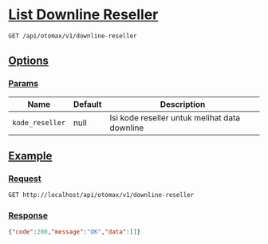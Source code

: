 # [List Downline Reseller]()

<!-- @category Common -->

```bash
GET /api/otomax/v1/downline-reseller
```

## [Options]()

### [Params]()

Name | Default | Description
--- | --- | ---
`kode_reseller` | null | Isi kode reseller untuk melihat data downline

## [Example]()

### [Request]()

```bash
GET http://localhost/api/otomax/v1/downline-reseller
```

### [Response]()

```json
{"code":200,"message":"OK","data":[]}
```